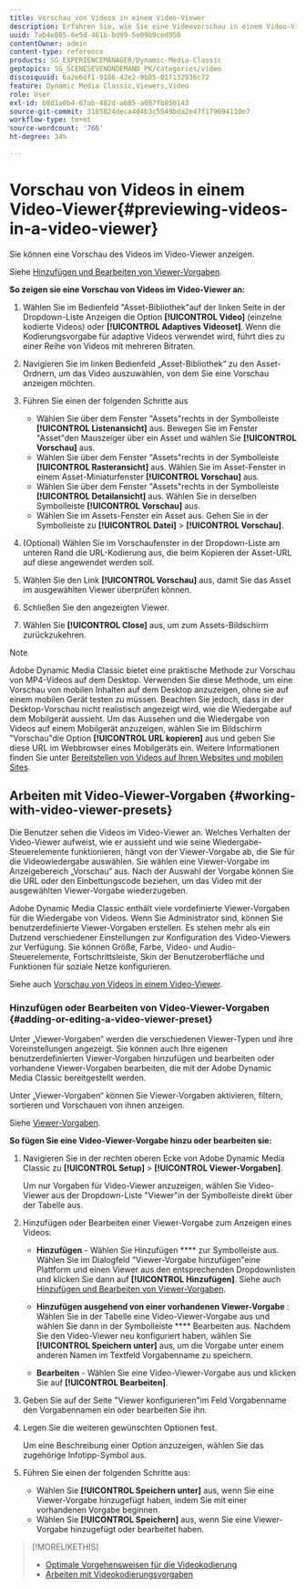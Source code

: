 ```yaml
---
title: Vorschau von Videos in einem Video-Viewer
description: Erfahren Sie, wie Sie eine Videovorschau in einem Video-Viewer anzeigen.
uuid: 7ab4e805-6e5d-461b-bd99-5e09b9ced950
contentOwner: admin
content-type: reference
products: SG_EXPERIENCEMANAGER/Dynamic-Media-Classic
geptopics: SG_SCENESEVENONDEMAND_PK/categories/video
discoiquuid: 6a2e6df1-9186-42e2-9b85-01f132936c72
feature: Dynamic Media Classic,Viewers,Video
role: User
exl-id: b8d1a0b4-67ab-482d-a685-a087fb850143
source-git-commit: 3185824deca4d4b3c5549bda2e47f179094110e7
workflow-type: tm+mt
source-wordcount: '766'
ht-degree: 34%

---
```


# Vorschau von Videos in einem Video-Viewer{#previewing-videos-in-a-video-viewer}

Sie können eine Vorschau des Videos im Video-Viewer anzeigen.

Siehe [Hinzufügen und Bearbeiten von Viewer-Vorgaben](application-setup.md#adding_and_editing_viewer_presets).

**So zeigen sie eine Vorschau von Videos im Video-Viewer an:**

1. Wählen Sie im Bedienfeld &quot;Asset-Bibliothek&quot;auf der linken Seite in der Dropdown-Liste Anzeigen die Option **[!UICONTROL Video]** (einzelne kodierte Videos) oder **[!UICONTROL Adaptives Videoset]**. Wenn die Kodierungsvorgabe für adaptive Videos verwendet wird, führt dies zu einer Reihe von Videos mit mehreren Bitraten.
1. Navigieren Sie im linken Bedienfeld „Asset-Bibliothek“ zu den Asset-Ordnern, um das Video auszuwählen, von dem Sie eine Vorschau anzeigen möchten.
1. Führen Sie einen der folgenden Schritte aus

   * Wählen Sie über dem Fenster &quot;Assets&quot;rechts in der Symbolleiste **[!UICONTROL Listenansicht]** aus. Bewegen Sie im Fenster &quot;Asset&quot;den Mauszeiger über ein Asset und wählen Sie **[!UICONTROL Vorschau]** aus.
   * Wählen Sie über dem Fenster &quot;Assets&quot;rechts in der Symbolleiste **[!UICONTROL Rasteransicht]** aus. Wählen Sie im Asset-Fenster in einem Asset-Miniaturfenster **[!UICONTROL Vorschau]** aus.
   * Wählen Sie über dem Fenster &quot;Assets&quot;rechts in der Symbolleiste **[!UICONTROL Detailansicht]** aus. Wählen Sie in derselben Symbolleiste **[!UICONTROL Vorschau]** aus.
   * Wählen Sie im Assets-Fenster ein Asset aus. Gehen Sie in der Symbolleiste zu **[!UICONTROL Datei]** > **[!UICONTROL Vorschau]**.

1. (Optional) Wählen Sie im Vorschaufenster in der Dropdown-Liste am unteren Rand die URL-Kodierung aus, die beim Kopieren der Asset-URL auf diese angewendet werden soll.
1. Wählen Sie den Link **[!UICONTROL Vorschau]** aus, damit Sie das Asset im ausgewählten Viewer überprüfen können.
1. Schließen Sie den angezeigten Viewer.
1. Wählen Sie **[!UICONTROL Close]** aus, um zum Assets-Bildschirm zurückzukehren.

>[!NOTE]
>
>Adobe Dynamic Media Classic bietet eine praktische Methode zur Vorschau von MP4-Videos auf dem Desktop. Verwenden Sie diese Methode, um eine Vorschau von mobilen Inhalten auf dem Desktop anzuzeigen, ohne sie auf einem mobilen Gerät testen zu müssen. Beachten Sie jedoch, dass in der Desktop-Vorschau nicht realistisch angezeigt wird, wie die Wiedergabe auf dem Mobilgerät aussieht. Um das Aussehen und die Wiedergabe von Videos auf einem Mobilgerät anzuzeigen, wählen Sie im Bildschirm &quot;Vorschau&quot;die Option **[!UICONTROL URL kopieren]** aus und geben Sie diese URL im Webbrowser eines Mobilgeräts ein. Weitere Informationen finden Sie unter [Bereitstellen von Videos auf Ihren Websites und mobilen Sites](deploying-video-websites-mobile-sites.md#deploying_video_to_your_websites_and_mobile_sites).

## Arbeiten mit Video-Viewer-Vorgaben {#working-with-video-viewer-presets}

Die Benutzer sehen die Videos im Video-Viewer an. Welches Verhalten der Video-Viewer aufweist, wie er aussieht und wie seine Wiedergabe-Steuerelemente funktionieren, hängt von der Viewer-Vorgabe ab, die Sie für die Videowiedergabe auswählen. Sie wählen eine Viewer-Vorgabe im Anzeigebereich „Vorschau“ aus. Nach der Auswahl der Vorgabe können Sie die URL oder den Einbettungscode beziehen, um das Video mit der ausgewählten Viewer-Vorgabe wiederzugeben.

Adobe Dynamic Media Classic enthält viele vordefinierte Viewer-Vorgaben für die Wiedergabe von Videos. Wenn Sie Administrator sind, können Sie benutzerdefinierte Viewer-Vorgaben erstellen. Es stehen mehr als ein Dutzend verschiedener Einstellungen zur Konfiguration des Video-Viewers zur Verfügung. Sie können Größe, Farbe, Video- und Audio-Steuerelemente, Fortschrittsleiste, Skin der Benutzeroberfläche und Funktionen für soziale Netze konfigurieren.

Siehe auch [Vorschau von Videos in einem Video-Viewer](previewing-videos-video-viewer.md#previewing_videos_in_a_video_viewer).

### Hinzufügen oder Bearbeiten von Video-Viewer-Vorgaben {#adding-or-editing-a-video-viewer-preset}

Unter „Viewer-Vorgaben“ werden die verschiedenen Viewer-Typen und ihre Voreinstellungen angezeigt. Sie können auch Ihre eigenen benutzerdefinierten Viewer-Vorgaben hinzufügen und bearbeiten oder vorhandene Viewer-Vorgaben bearbeiten, die mit der Adobe Dynamic Media Classic bereitgestellt werden.

Unter „Viewer-Vorgaben“ können Sie Viewer-Vorgaben aktivieren, filtern, sortieren und Vorschauen von ihnen anzeigen. 

Siehe [Viewer-Vorgaben](application-setup.md#viewer_presets).

**So fügen Sie eine Video-Viewer-Vorgabe hinzu oder bearbeiten sie:**

1. Navigieren Sie in der rechten oberen Ecke von Adobe Dynamic Media Classic zu **[!UICONTROL Setup]** > **[!UICONTROL Viewer-Vorgaben]**.

   Um nur Vorgaben für Video-Viewer anzuzeigen, wählen Sie Video-Viewer aus der Dropdown-Liste &quot;Viewer&quot;in der Symbolleiste direkt über der Tabelle aus.

1. Hinzufügen oder Bearbeiten einer Viewer-Vorgabe zum Anzeigen eines Videos:

   * **Hinzufügen**  - Wählen Sie Hinzufügen  **** zur Symbolleiste aus. Wählen Sie im Dialogfeld &quot;Viewer-Vorgabe hinzufügen&quot;eine Plattform und einen Viewer aus den entsprechenden Dropdownlisten und klicken Sie dann auf **[!UICONTROL Hinzufügen]**.
   Siehe auch [Hinzufügen und Bearbeiten von Viewer-Vorgaben](application-setup.md#adding_and_editing_viewer_presets).

   * **Hinzufügen ausgehend von einer vorhandenen Viewer-Vorgabe** : Wählen Sie in der Tabelle eine Video-Viewer-Vorgabe aus und wählen Sie dann in der Symbolleiste  **** Bearbeiten aus.
   Nachdem Sie den Video-Viewer neu konfiguriert haben, wählen Sie **[!UICONTROL Speichern unter]** aus, um die Vorgabe unter einem anderen Namen im Textfeld Vorgabenname zu speichern.

   * **Bearbeiten**  - Wählen Sie eine Video-Viewer-Vorgabe aus und klicken Sie auf  **[!UICONTROL Bearbeiten]**.



1. Geben Sie auf der Seite &quot;Viewer konfigurieren&quot;im Feld Vorgabenname den Vorgabennamen ein oder bearbeiten Sie ihn.
1. Legen Sie die weiteren gewünschten Optionen fest.

   Um eine Beschreibung einer Option anzuzeigen, wählen Sie das zugehörige Infotipp-Symbol aus.

1. Führen Sie einen der folgenden Schritte aus:

   * Wählen Sie **[!UICONTROL Speichern unter]** aus, wenn Sie eine Viewer-Vorgabe hinzugefügt haben, indem Sie mit einer vorhandenen Vorgabe beginnen.
   * Wählen Sie **[!UICONTROL Speichern]** aus, wenn Sie eine Viewer-Vorgabe hinzugefügt oder bearbeitet haben.

>[!MORELIKETHIS]
>
>* [Optimale Vorgehensweisen für die Videokodierung](uploading-encoding-videos.md#best_practices_for_video_encoding)
>* [Arbeiten mit Videokodierungsvorgaben](uploading-encoding-videos.md#working_with_video_encoding_presets)


